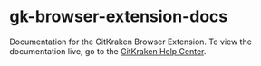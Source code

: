 # gk-browser-extension-docs
Documentation for the GitKraken Browser Extension. To view the documentation live, go to the [GitKraken Help Center](https://help.gitkraken.com/browser-extension/gitkraken-browser-extension/).
